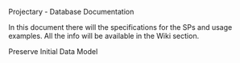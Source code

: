 Projectary - Database Documentation

In this document there will the specifications for the SPs and usage examples. All the info will be available in the Wiki section.

Preserve Initial Data Model
